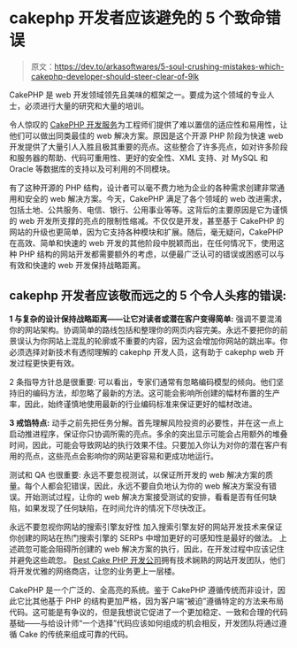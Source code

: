 # cakephp 开发者应该避免的 5 个致命错误

> 原文：<https://dev.to/arkasoftwares/5-soul-crushing-mistakes-which-cakephp-developer-should-steer-clear-of-9lk>

CakePHP 是 web 开发领域领先且美味的框架之一。要成为这个领域的专业人士，必须进行大量的研究和大量的培训。

令人惊叹的 [CakePHP 开发服务](https://www.arkasoftwares.com/cake-php-development.html)为工程师们提供了难以置信的适应性和易用性，让他们可以做出同类最佳的 web 解决方案。原因是这个开源 PHP 阶段为快速 web 开发提供了大量引人入胜且极其重要的亮点。这些整合了许多亮点，如对许多阶段和服务器的帮助、代码可重用性、更好的安全性、XML 支持、对 MySQL 和 Oracle 等数据库的支持以及可利用的不同模块。

有了这种开源的 PHP 结构，设计者可以毫不费力地为企业的各种需求创建非常通用和安全的 web 解决方案。今天，CakePHP 满足了各个领域的 web 改进需求，包括土地、公共服务、电信、银行、公用事业等等。这背后的主要原因是它为谨慎的 web 开发所支撑的亮点的限制性缩减。不仅仅是开发，甚至基于 CakePHP 的网站的升级也更简单，因为它支持各种模块和扩展。随后，毫无疑问，CakePHP 在高效、简单和快速的 web 开发的其他阶段中脱颖而出，在任何情况下，使用这种 PHP 结构的网站开发都需要额外的考虑，以便最广泛认可的错误或困惑可以与有效和快速的 web 开发保持战略距离。

## **cakephp 开发者应该敬而远之的 5 个令人头疼的错误:**

**1 与复杂的设计保持战略距离——让它对读者或潜在客户变得简单:**
强调不要混淆你的网站架构。协调简单的路线包括和整理你的网页内容完美。永远不要把你的前景误认为你网站上混乱的轮廓或不重要的内容，因为这会增加你网站的跳出率。你必须选择对新技术有透彻理解的 cakephp 开发人员，这有助于 cakephp web 开发过程更快更有效。

2 条指导方针总是很重要:
可以看出，专家们通常有忽略编码模型的倾向。他们坚持旧的编码方法，却忽略了最新的方法。这可能会影响所创建的幅材布置的生产率，因此，始终谨慎地使用最新的行业编码标准来保证更好的幅材改进。

**3 戒馅特点:**
动手之前先把任务分解。首先理解风险投资的必要性，并在这一点上启动推进程序，保证你只协调所需的亮点。多余的突出显示可能会占用额外的堆叠时间，因此，可能会导致网站的执行效果不佳。只要加入你认为对你的潜在客户有用的亮点，这些亮点会影响你的网站更容易和更成功地运行。

测试和 QA 也很重要:
永远不要忽视测试，以保证所开发的 web 解决方案的质量。每个人都会犯错误，因此，永远不要自负地认为你的 web 解决方案没有错误。开始测试过程，让你的 web 解决方案接受测试的安排，看看是否有任何缺陷，如果发现了任何缺陷，在时间允许的情况下尽快改正。

永远不要忽视你网站的搜索引擎友好性
加入搜索引擎友好的网站开发技术来保证你创建的网站在热门搜索引擎的 SERPs 中增加更好的可感知性是最好的做法。
上述疏忽可能会阻碍所创建的 web 解决方案的执行，因此，在开发过程中应该记住并避免这些疏忽。 [Best Cake PHP 开发公司](https://www.arkasoftwares.com/cake-php-development.html)拥有技术娴熟的网站开发团队，他们将开发优雅的网络商店，让您的业务更上一层楼。

CakePHP 是一个广泛的、全高亮的系统。鉴于 CakePHP 遵循传统而非设计，因此它比其他基于 PHP 的结构更加严格，因为客户端“被迫”遵循特定的方法来布局代码。这可能是有争议的，但是我想说它促进了一个更加稳定、一致和合理的代码基础——与给设计师“一个选择”代码应该如何组成的机会相反，开发团队将通过遵循 Cake 的传统来组成可靠的代码。